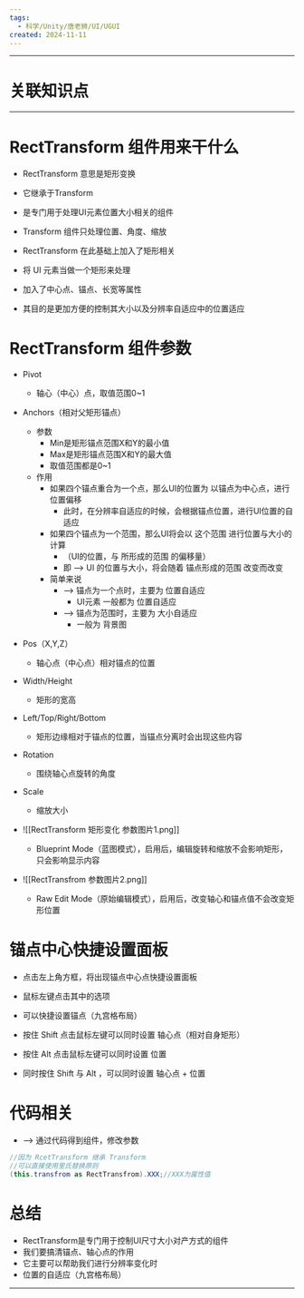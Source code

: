 ```yaml
---
tags:
  - 科学/Unity/唐老狮/UI/UGUI
created: 2024-11-11
---
```


---
# 关联知识点



---
# RectTransform 组件用来干什么

- RectTransform 意思是矩形变换
- 它继承于Transform
- 是专门用于处理UI元素位置大小相关的组件

- Transform 组件只处理位置、角度、缩放
- RectTransform 在此基础上加入了矩形相关
- 将 UI 元素当做一个矩形来处理
- 加入了中心点、锚点、长宽等属性
- 其目的是更加方便的控制其大小以及分辨率自适应中的位置适应
# RectTransform 组件参数

- Pivot
	- 轴心（中心）点，取值范围0~1

- Anchors（相对父矩形锚点）
	- 参数
		- Min是矩形锚点范围X和Y的最小值
		- Max是矩形锚点范围X和Y的最大值
		- 取值范围都是0~1
	- 作用
		- 如果四个锚点重合为一个点，那么UI的位置为 以锚点为中心点，进行位置偏移
			- 此时，在分辨率自适应的时候，会根据锚点位置，进行UI位置的自适应
		- 如果四个锚点为一个范围，那么UI将会以 这个范围 进行位置与大小的计算
			- （UI的位置，与 所形成的范围 的偏移量）
			- 即 ——> UI 的位置与大小，将会随着 锚点形成的范围 改变而改变
		- 简单来说
			- ——> 锚点为一个点时，主要为 位置自适应
				- UI元素 一般都为 位置自适应
			- ——> 锚点为范围时，主要为 大小自适应
				- 一般为 背景图

- Pos（X,Y,Z）
	- 轴心点（中心点）相对锚点的位置

- Width/Height
	- 矩形的宽高

- Left/Top/Right/Bottom
	- 矩形边缘相对于锚点的位置，当锚点分离时会出现这些内容

- Rotation
	- 围绕轴心点旋转的角度

- Scale
	- 缩放大小

- ![[RectTransform 矩形变化 参数图片1.png]]
	- Blueprint Mode（蓝图模式），启用后，编辑旋转和缩放不会影响矩形，只会影响显示内容

- ![[RectTransfrom 参数图片2.png]]
	- Raw Edit Mode（原始编辑模式），启用后，改变轴心和锚点值不会改变矩形位置
# 锚点中心快捷设置面板

- 点击左上角方框，将出现锚点中心点快捷设置面板

- 鼠标左键点击其中的选项
- 可以快捷设置锚点（九宫格布局）

- 按住 Shift 点击鼠标左键可以同时设置 轴心点（相对自身矩形）
- 按住 Alt 点击鼠标左键可以同时设置 位置
- 同时按住 Shift 与 Alt ，可以同时设置 轴心点 + 位置
# 代码相关

- ——> 通过代码得到组件，修改参数

```c#
//因为 RcetTransform 继承 Transform
//可以直接使用里氏替换原则
(this.transfrom as RectTransfrom).XXX;//XXX为属性值
```
# 总结

- RectTransform是专门用于控制UI尺寸大小对产方式的组件
- 我们要搞清锚点、轴心点的作用
- 它主要可以帮助我们进行分辨率变化时
- 位置的自适应（九宫格布局）

---
